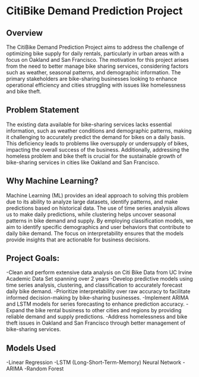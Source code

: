 # CitiBike Demand Prediction Project

## Overview

The CitiBike Demand Prediction Project aims to address the challenge of optimizing bike supply for daily rentals, particularly in urban areas with a focus on Oakland and San Francisco. 
The motivation for this project arises from the need to better manage bike sharing services, considering factors such as weather, seasonal patterns, and demographic information. 
The primary stakeholders are bike-sharing businesses looking to enhance operational efficiency and cities struggling with issues like homelessness and bike theft.

## Problem Statement

The existing data available for bike-sharing services lacks essential information, such as weather conditions and demographic patterns, making it challenging to accurately predict the demand for bikes on a daily basis. This deficiency leads to problems like oversupply or undersupply of bikes, impacting the overall success of the business. Additionally, addressing the homeless problem and bike theft is crucial for the sustainable growth of bike-sharing services in cities like Oakland and San Francisco.

## Why Machine Learning?

Machine Learning (ML) provides an ideal approach to solving this problem due to its ability to analyze large datasets, identify patterns, and make predictions based on historical data. The use of time series analysis allows us to make daily predictions, while clustering helps uncover seasonal patterns in bike demand and supply. By employing classification models, we aim to identify specific demographics and user behaviors that contribute to daily bike demand. The focus on interpretability ensures that the models provide insights that are actionable for business decisions.


## Project Goals:

-Clean and perform extensive data analysis on Citi Bike Data from UC Irvine Academic Data Set spanning over 2 years
-Develop predictive models using time series analysis, clustering, and classification to accurately forecast daily bike demand.
-Prioritize interpretability over raw accuracy to facilitate informed decision-making by bike-sharing businesses.
-Implement ARIMA and LSTM models for series forecasting to enhance prediction accuracy.
-Expand the bike rental business to other cities and regions by providing reliable demand and supply predictions.
-Address homelessness and bike theft issues in Oakland and San Francisco through better management of bike-sharing services.


## Models Used

-Linear Regression
-LSTM (Long-Short-Term-Memory) Neural Network
-ARIMA
-Random Forest 
